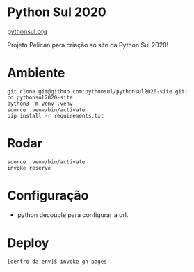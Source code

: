 Python Sul 2020
============

[pythonsul.org](http://pythonsul.org)

Projeto Pelican para criação so site da Python Sul 2020!

# Ambiente
```shell
git clone git@github.com:pythonsul/pythonsul2020-site.git;
cd pythonsul2020-site
python3 -m venv .venv
source .venv/bin/activate
pip install -r requirements.txt
```

# Rodar
```shell
source .venv/bin/activate
invoke reserve
```

# Configuração
 - python decouple para configurar a url.

# Deploy
```shell
[dentro da env]$ invoke gh-pages
```